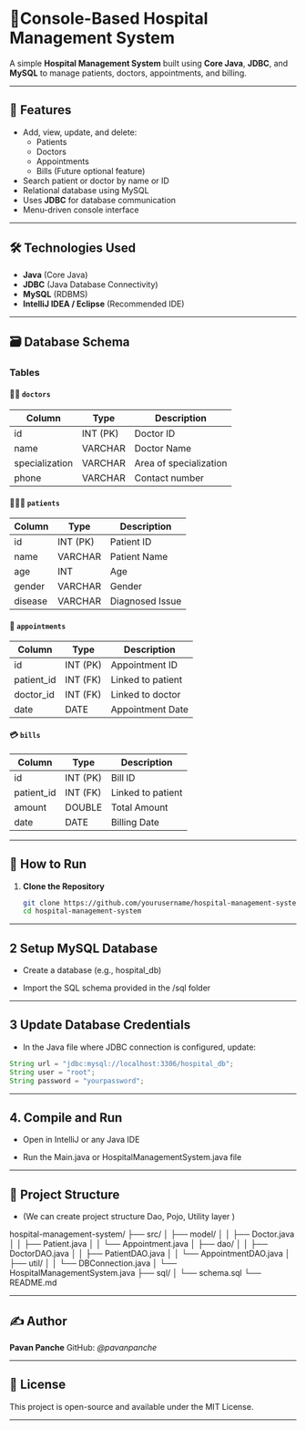 
# 🏥Console-Based Hospital Management System 

A simple **Hospital Management System** built using **Core Java**, **JDBC**, and **MySQL** to manage patients, doctors, appointments, and billing.

---

## 📌 Features

- Add, view, update, and delete:
  - Patients
  - Doctors
  - Appointments
  - Bills (Future optional feature)
- Search patient or doctor by name or ID
- Relational database using MySQL
- Uses **JDBC** for database communication
- Menu-driven console interface

---

## 🛠 Technologies Used

- **Java** (Core Java)
- **JDBC** (Java Database Connectivity)
- **MySQL** (RDBMS)
- **IntelliJ IDEA / Eclipse** (Recommended IDE)

---

## 🗃 Database Schema

### Tables

#### 🧑‍⚕️ `doctors`
| Column     | Type        | Description           |
|------------|-------------|-----------------------|
| id         | INT (PK)    | Doctor ID             |
| name       | VARCHAR     | Doctor Name           |
| specialization | VARCHAR | Area of specialization|
| phone      | VARCHAR     | Contact number        |

#### 🧑‍🤝‍🧑 `patients`
| Column     | Type        | Description     |
|------------|-------------|-----------------|
| id         | INT (PK)    | Patient ID      |
| name       | VARCHAR     | Patient Name    |
| age        | INT         | Age             |
| gender     | VARCHAR     | Gender          |
| disease    | VARCHAR     | Diagnosed Issue |

#### 📅 `appointments`
| Column     | Type        | Description       |
|------------|-------------|-------------------|
| id         | INT (PK)    | Appointment ID    |
| patient_id | INT (FK)    | Linked to patient |
| doctor_id  | INT (FK)    | Linked to doctor  |
| date       | DATE        | Appointment Date  |

#### 💳 `bills`
| Column     | Type        | Description      |
|------------|-------------|------------------|
| id         | INT (PK)    | Bill ID          |
| patient_id | INT (FK)    | Linked to patient|
| amount     | DOUBLE      | Total Amount     |
| date       | DATE        | Billing Date     |

---

## 🚀 How to Run

1. **Clone the Repository**
   ```bash
   git clone https://github.com/yourusername/hospital-management-system.git
   cd hospital-management-system

   ```
---

## 2 Setup MySQL Database

- Create a database (e.g., hospital_db)

- Import the SQL schema provided in the /sql folder

---

## 3 Update Database Credentials
- In the Java file where JDBC connection is configured, update:

```java 
String url = "jdbc:mysql://localhost:3306/hospital_db";
String user = "root";
String password = "yourpassword";
```
---
## 4. Compile and Run

- Open in IntelliJ or any Java IDE

- Run the Main.java or HospitalManagementSystem.java file

---

## 📂 Project Structure
- (We can create project structure Dao, Pojo, Utility layer )

hospital-management-system/
├── src/
│   ├── model/
│   │   ├── Doctor.java
│   │   ├── Patient.java
│   │   └── Appointment.java
│   ├── dao/
│   │   ├── DoctorDAO.java
│   │   ├── PatientDAO.java
│   │   └── AppointmentDAO.java
│   ├── util/
│   │   └── DBConnection.java
│   └── HospitalManagementSystem.java
├── sql/
│   └── schema.sql
└── README.md

---

## ✍️ Author
**Pavan Panche**
GitHub: *@pavanpanche*

---

## 📜 License
This project is open-source and available under the MIT License.

---

